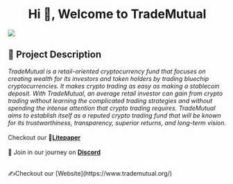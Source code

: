 <h1 align="center">Hi 👋, Welcome to TradeMutual</h1>

![](https://komarev.com/ghpvc/?username=trademutual-org&label=PROFILE+VIEWS&style=flat-square	)
## 🧪 Project Description
 *TradeMutual is a retail-oriented cryptocurrency fund that focuses on creating wealth for its investors and token holders by trading bluechip cryptocurrencies. It makes crypto trading as easy as making a stablecoin deposit. With TradeMutual, an average retail investor can gain from crypto trading without learning the complicated trading strategies and without spending the intense attention that crypto trading requires. TradeMutual aims to establish itself as a reputed crypto trading fund that will be known for its trustworthiness, transparency, superior returns, and long-term vision.*
<br/>
<br/>
 Checkout our 📄[**Litepaper**](https://docs.trademutual.org/)
<br/>
<br/>
 👯 Join in our journey on [**Discord**](https://discord.gg/rVYhWDDy6B)

<br/>
✍️Checkout our [Website](https://www.trademutual.org/)
